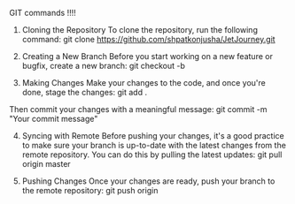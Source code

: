 GIT commands !!!!

1. Cloning the Repository
To clone the repository, run the following command:
git clone https://github.com/shpatkonjusha/JetJourney.git

3. Creating a New Branch
Before you start working on a new feature or bugfix, create a new branch:
git checkout -b <branch-name>

3. Making Changes
Make your changes to the code, and once you're done, stage the changes:
git add .

Then commit your changes with a meaningful message:
git commit -m "Your commit message"

4. Syncing with Remote
Before pushing your changes, it's a good practice to make sure your branch is up-to-date with the latest changes from the remote repository. You can do this by pulling the latest updates:
git pull origin master

5. Pushing Changes
Once your changes are ready, push your branch to the remote repository:
git push origin <branch-name>

